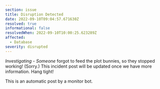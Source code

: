 ```yaml
---
section: issue
title: Disruption Detected
date: 2022-09-10T09:04:57.671630Z
resolved: true
informational: false
resolvedWhen: 2022-09-10T10:00:25.623289Z
affected:
  - Database
severity: disrupted
---
```

*Investigating* - _Someone_ forgot to feed the plot bunnies, so they stopped working! (Sorry.) This incident post will be updated once we have more information. Hang tight!

This is an automatic post by a monitor bot.
        